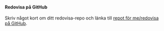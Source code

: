 #### Redovisa på GitHub

Skriv något kort om ditt redovisa-repo och länka till [repot för me/redovisa på GitHub](https://github.com/katarinakall/Design).
